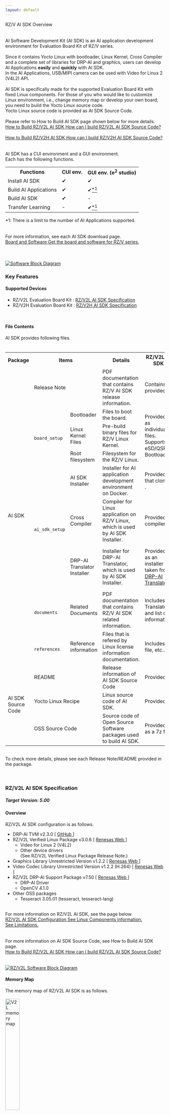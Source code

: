 ```yaml
---
layout: default
---
```

<!-- Title -->
<div class="container">
    <div class="row">
        <div class="top col-12">
            RZ/V AI SDK Overview
        </div>
    </div>
</div>

<br>
<br>

<!-- Contents -->
<div class="container" id="overview">
    <div class="row">
        <div class="col-12 col-md-6">
            <!-- AI SDK Introduction -->
            AI Software Development Kit (AI SDK) is an AI application development environment for Evaluation Board Kit of RZ/V series.
            <br>
            <br>
            Since it contains Yocto Linux with bootloader, Linux Kernel, Cross Compiler and a complete set of libraries for DRP-AI and graphics, users can develop AI Applications <b>easily</b> and <b>quickly</b> with AI SDK.
            <br>
            In the AI Applications, USB/MIPI camera can be used with Video for Linux 2 (V4L2) API.
            <br>
            <br>
            <!-- Board Dependence -->
            AI SDK is specifically made for the supported Evaluation Board Kit with fixed Linux components.
            For those of you who would like to customize Linux environment, i.e., change memory map or develop your own board, you need to build the Yocto Linux source code.
            <br>
            <!-- Reference to AI SDK Source Code -->
            Yocto Linux source code is provided as AI SDK Source Code.
            <br>
            <br>
            Please refer to How to Build AI SDK page shown below for more details.
            <br>
            <a class="btn btn-secondary square-button-gray ms-3 mt-1" style="text-align:left;" href="{{ site.url }}{{ site.baseurl }}{% link howto_build_aisdk.md %}" role="button">
                <span class="banner-title">How to Build RZ/V2L AI SDK</span>
                <span class="banner-line">
                    How can I build RZ/V2L AI SDK Source Code?<br>
                </span>
            </a>
            <br>
            <a class="btn btn-secondary square-button-gray ms-3 mt-1" style="text-align:left;" href="{{ site.url }}{{ site.baseurl }}{% link howto_build_aisdk_v2h.md %}" role="button">
                <span class="banner-title">How to Build RZ/V2H AI SDK</span>
                <span class="banner-line">
                    How can I build RZ/V2H AI SDK Source Code?<br>
                </span>
            </a>
            <br>
            <br>
            <!-- Reference to GUI -->
            AI SDK has a CUI environment and a GUI environment.
            <br>
            Each has the following functions.
            <br>
            <table class="gstable mt-1">
                <tr>
                    <th>Functions</th>
                    <th>CUI env.</th>
                    <th>GUI env. (e<sup>2</sup> studio)</th>
                </tr>
                <tr>
                    <td>Install AI SDK</td>
                    <td>&#10004;</td>
                    <td>&#10004;</td>
                </tr>
                <tr>
                    <td>Build AI Applications</td>
                    <td>&#10004;</td>
                    <td>&#10004;<a href="#footnote_gui"><sup>*1</sup></a></td>
                </tr>
                <tr>
                    <td>Build AI SDK</td>
                    <td>&#10004;</td>
                    <td>-</td>
                </tr>
                <tr>
                    <td>Transfer Learning</td>
                    <td>-</td>
                    <td>&#10004;<a href="#footnote_gui"><sup>*1</sup></a></td>
                </tr>
            </table>
            <span id="footnote_gui">*1: There is a limit to the number of AI Applications supported.</span>
            <br>
            <br>
            <br>
            <!-- Reference to AI SDK download page -->
            For more information, see each AI SDK download page.<br>
            <a class="btn btn-secondary square-button ms-3 mt-1" style="text-align:left;" href="{{ site.url }}{{ site.baseurl }}{% link download.md %}" role="button">
                <span class="banner-title">Board and Software</span>
                <span class="banner-line">
                    Get the board and software for RZ/V series.<br>
                </span>
            </a>
            <br>
            <br>
            <br>
        </div>
        <!-- Software Block Diagram -->
        <div class="col-12  col-md-6 text-center">
            <a href="img/block_rzv.svg" data-lightbox="group">
                <img src="img/block_rzv.svg" alt="Software Block Diagram">
            </a>
            <br>
        </div>
    </div>
    <div class="row">
        <div class="col-12">
            <h3 id="features">
                Key Features
            </h3>
            <h4 id="devices" class="u_line">
                Supported Devices
            </h4>
            <ul>
                <li>
                    RZ/V2L Evaluation Board Kit : 
                    <a href="#v2l-spec">
                        RZ/V2L AI SDK Specification
                    </a>
                </li>
                <li>
                    RZ/V2H Evaluation Board Kit : 
                    <a href="#v2h-spec">
                        RZ/V2H AI SDK Specification
                    </a>
                </li>
            </ul>
            <br>
            <h4 id="files" class="u_line">
                File Contents
            </h4>
            AI SDK provides following files.
            <br>
            <br>
            <h6>
                <!-- Memo: Need to update based on the AI SDK Release Note. -->
                <!-- 
                    rowspan= concate rows
                    colspan= concate columns
                -->
                <table class="gstable">
                    <tr>
                        <th>Package</th>
                        <th colspan="2">Items</th>
                        <th>Details</th>
                        <th>RZ/V2L AI SDK</th>
                        <th>RZ/V2H AI SDK</th>
                    </tr>
                    <tr>
                        <td rowspan="9">    <!-- Package -->
                            AI SDK
                        </td>
                        <td colspan="2">    <!-- Item -->
                            Release Note
                        </td>
                        <td>                <!-- Details -->
                            PDF documentation that contains RZ/V AI SDK release information.
                        </td>
                        <td colspan="2">    <!-- RZ/V2L & RZ/V2H -->
                            Contains list of files provided in RZ/V AI SDK.
                        </td>
                    </tr>
                    <tr>
                        <td rowspan="3">    <!-- Item -->
                            <code>
                                board_setup
                            </code>
                        </td>
                        <td>                <!-- board_setup : Item -->
                            Bootloader
                        </td>
                        <td>                <!-- Details -->
                            Files to boot the board.
                        </td>
                        <td rowspan="3">    <!-- RZ/V2L -->
                            Provided as individual files.
                            <br>
                            Supports eSD/QSPI Bootloader.
                        </td>
                        <td rowspan="3">    <!-- RZ/V2H -->
                            Included in WIC format image.
                            <br>
                            Supports eSD Bootloader.
                        </td>
                    </tr>
                    <tr>
                        <td>                <!-- board_setup : Item -->
                            Linux Kernel Files
                        </td>
                        <td>                <!-- Details -->
                            Pre-build binary files for RZ/V Linux Kernel.
                        </td>
                    </tr>
                    <tr>
                        <td>                <!-- board_setup : Item -->
                            Root filesystem
                        </td>
                        <td>                <!-- Details -->
                            Filesystem for the RZ/V Linux.
                        </td>
                    </tr>
                    <tr>
                        <td rowspan="3">    <!-- Item -->
                            <code>
                                ai_sdk_setup
                            </code>
                        </td>
                        <td>                <!-- ai_sdk_setup: Item -->
                            AI SDK Installer
                        </td>
                        <td>                <!-- Details -->
                            Installer for AI application development environment on Docker.
                        </td>
                        <td colspan="2">    <!-- RZ/V2L & RZ/V2H -->
                            Provided as a Dockerfile that clones 
                            <a href="https://github.com/renesas-rz/rzv_drp-ai_tvm">
                                DRP-AI TVM
                            </a>.
                        </td>
                    </tr>
                    <tr>
                        <td>                <!-- ai_sdk_setup: Item -->
                            Cross Compiler
                        </td>
                        <td>                <!-- Details -->
                            Compiler for Linux application on RZ/V Linux, which is used by AI SDK Installer.
                        </td>
                        <td colspan="2">    <!-- RZ/V2L & RZ/V2H -->
                            Provided as cross compiler installer.
                        </td>
                    </tr>
                    <tr>
                        <td>                <!-- ai_sdk_setup: Item -->
                            DRP-AI Translator Installer
                        </td>
                        <td>                <!-- Details -->
                            Installer for DRP-AI Translator, which is used by AI SDK Installer.
                        </td>
                        <td>                <!-- RZ/V2L -->
                            Provided as an installer taken from 
                            <a href="https://www.renesas.com/products/microcontrollers-microprocessors/rz-arm-based-high-end-32-64-bit-mpus/drp-ai-translator">
                                DRP-AI Translator
                            </a>
                            .
                        </td>
                        <td>                <!-- RZ/V2H -->
                            Provided as an installer taken from 
                            <a href="https://www.renesas.com/software-tool/drp-ai-translator-i8">
                                DRP-AI Translator i8
                            </a>
                            .
                        </td>
                    </tr>
                    <tr>
                        <td>                <!-- Item -->
                            <code>
                                documents
                            </code>
                        </td>
                        <td>                <!-- documents : Item -->
                            Related Documents
                        </td>
                        <td>                <!-- Details -->
                            PDF documentation that contains RZ/V AI SDK related information.
                        </td>
                        <td colspan="2">    <!-- RZ/V2L & RZ/V2H -->
                            Includes DRP-AI Translator User's Manual and list of Linux license information.
                        </td>
                    </tr>
                    <tr>
                        <td>                <!-- Item -->
                            <code>
                                references
                            </code>
                        </td>
                        <td>                <!-- references : Item -->
                            Reference information
                        </td>
                        <td>                <!-- Details -->
                            Files that is refered by Linux license information documentation.
                        </td>
                        <td colspan="2">    <!-- RZ/V2L & RZ/V2H -->
                            Includes linux manifest file, etc..
                        </td>
                    </tr>
                    <tr>
                        <td rowspan="3">    <!-- Package -->
                            AI SDK Source Code
                        </td>
                        <td colspan="2">    <!-- Item -->
                            README
                        </td>
                        <td>                <!-- Details -->
                            Release information of AI SDK Source Code
                        </td>
                        <td colspan="2">    <!-- RZ/V2L & RZ/V2H -->
                            Provided as a txt file.
                        </td>
                    </tr>
                    <tr>
                        <td colspan="2">    <!-- Item -->
                            Yocto Linux Recipe
                        </td>
                        <td>                <!-- Details -->
                            Linux source code of AI SDK.
                        </td>
                        <td colspan="2">    <!-- RZ/V2L & RZ/V2H -->
                            Provided as a tar file.
                        </td>
                    </tr>
                    <tr>
                        <td colspan="2">    <!-- Item -->
                            OSS Source Code
                        </td>
                        <td>                <!-- Details -->
                            Source code of Open Source Software packages used to build AI SDK.
                        </td>
                        <td>                <!-- RZ/V2L -->
                            Provided as a 7z file.
                        </td>
                        <td>                <!-- RZ/V2H -->
                            Not provided in v5.00.
                        </td>
                    </tr>
                </table>
            </h6>
            To check more details, please see each Release Note/README provided in the package.
            <br>
        </div> 
    </div>
    <br>
    <br>
    <div class="row">
        <div class="col-12">
            <h3 id="v2l-spec">
                RZ/V2L AI SDK Specification
            </h3>
            <h5>
                <b>
                    Target Version: 5.00
                </b>
            </h5>
        </div>
        <div class="col-12 mb-1">
            <h4 class="u_line" id="v2l-overview">
                Overview
            </h4>
        </div>
        <div class="col-8">
                RZ/V2L AI SDK configuration is as follows.
                <br>
                <ul>
                    <li>
                        DRP-AI TVM v2.3.0 
                        [
                            <a href="https://github.com/renesas-rz/rzv_drp-ai_tvm">
                                GitHub
                            </a>
                        ]
                    </li>
                    <li>
                        RZ/V2L Verified Linux Package v3.0.6 
                        [
                            <a href="https://www.renesas.com/software-tool/rzv-verified-linux-package">
                                Renesas Web
                            </a>
                        ]
                        <ul>
                            <li>
                                Video for Linux 2 (V4L2)
                            </li>
                            <li>
                                Other device drivers
                                <br>
                                (See RZ/V2L Verified Linux Package Release Note.)
                            </li>
                        </ul>
                    </li>
                    <li>
                        Graphics Library Unrestricted Version v1.2.2 
                        [
                            <a href="https://www.renesas.com/products/microcontrollers-microprocessors/rz-arm-based-high-end-32-64-bit-mpus/rz-mpu-graphics-library-evaluation-version-rzv2l">
                                Renesas Web
                            </a>
                        ]
                    </li>
                    <li>
                        Video Codec Library Unrestricted Version v1.2.2 
                        (H.264)
                        [
                            <a href="https://www.renesas.com/products/microcontrollers-microprocessors/rz-arm-based-high-end-32-64-bit-mpus/rz-mpu-video-codec-library-evaluation-version-rzv2l">
                                Renesas Web
                            </a>
                        ]
                    </li>
                    <li>
                        RZ/V2L DRP-AI Support Package v7.50 
                        [
                            <a href="https://www.renesas.com/products/microcontrollers-microprocessors/rz-arm-based-high-end-32-64-bit-mpus/rzv2l-drp-ai-support-package">
                                Renesas Web
                            </a>
                        ]
                        <ul>
                            <li>
                                DRP-AI Driver
                            </li>
                            <li>
                                OpenCV 4.1.0
                            </li>
                        </ul>
                    </li>
                    <li>
                        Other OSS packages
                        <ul>
                            <li>
                                Tesseract 3.05.01 (tesseract, tesseract-lang)
                            </li>
                        </ul>
                    </li>
                </ul>
            <br>
            <!-- Reference to V2L configuration page -->
            For more information on RZ/V2L AI SDK, see the page below.
            <br>
            <a class="btn btn-secondary square-button ms-3 mt-1" style="text-align:left;" href="{{ site.url }}{{ site.baseurl }}{% link v2l-configuration.md %}" role="button">
                <span class="banner-title">RZ/V2L AI SDK Configuration</span>
                <span class="banner-line">
                    See Linux Components information.<br>
                    See Limitations.<br>
                </span>
            </a>
            <br>
            <br>
            <!-- Reference to V2L How to Build page -->
            For more information on AI SDK Source Code, see How to Build AI SDK page.<br>
            <a class="btn btn-secondary square-button-gray ms-3 mt-1" style="text-align:left;" href="{{ site.url }}{{ site.baseurl }}{% link howto_build_aisdk.md %}" role="button">
                <span class="banner-title">How to Build RZ/V2L AI SDK</span>
                <span class="banner-line">
                    How can I build RZ/V2L AI SDK Source Code?<br>
                </span>
            </a>
            <br>
            <br>
        </div>
        <div class="col-4 text-center">
            <a href="img/block.svg" data-lightbox="group">
                <img src="img/block.svg" alt="RZ/V2L Software Block Diagram">
            </a>
            <br>
        </div>
        <div class="col-12">
            <h4 class="u_line" id="v2l-mem">
                Memory Map
            </h4>
            The memory map of RZ/V2L AI SDK is as follows.
            <br><br>
            <a href="img/v2l_mem.png" data-lightbox="group">
                <img src="img/v2l_mem.png" alt="V2L memory map" width="30%">
            </a>
            <br>
            <br>
        </div>
    </div>
    <div class="row">
        <div class="col-12">
            <h3 id="v2h-spec">
                RZ/V2H AI SDK Specification
            </h3>
            <h5>
                <b>
                    Target Version: 5.00
                </b>
            </h5>
        </div>
        <div class="col-12 mb-1">
            <h4 class="u_line" id="v2h-overview">
                Overview
            </h4>
        </div>
        <div class="col-8">
            RZ/V2H AI SDK configuration is as follows.
            <ul>
                <li>
                    DRP-AI TVM v2.3.0 
                    [
                        <a href="https://github.com/renesas-rz/rzv_drp-ai_tvm">
                            GitHub
                        </a>
                    ]
                </li>
                <li>
                    RZ/V2H Linux BSP 
                    [
                        <a href="{{ site.url }}{{ site.baseurl }}{% link v2h-configuration.md %}">
                            Configuration
                        </a>
                    ]
                    <ul>
                        <li>
                            DRP-AI Driver v1.01 
                            [
                                <a href="https://github.com/renesas-rz/rzv2h_drp-ai_driver">
                                    GitHub
                                </a>
                            ]
                        </li>
                        <li>
                            e-CAM22_CURZH camera driver (MIPI) 
                            <a href="#footnote_v2h_ecam">
                                <sup>
                                    *2
                                </sup>
                            </a>
                        </li>
                        <li>
                            Video for Linux 2 (V4L2) including the support for USB camera
                        </li>
                        <li>
                            Other device drivers 
                            [
                                <a href="{{ site.url }}{{ site.baseurl }}{% link v2h-configuration.md %}#v2h-driver">
                                    List
                                </a>
                            ]
                            [
                                <a href="https://www.renesas.com/document/mas/rzv2h-bsp-manual-set-rtk0ef0045z94001azj-v100zip">
                                    Manual
                                </a>
                            ]
                        </li>
                    </ul>
                </li>
                <li>
                    Graphics Library Evaluation Version v1.2.2
                    <a href="#footnote_v2h_ev">
                        <sup>
                            *3
                        </sup>
                    </a>
                </li>
                <li>
                    Video Codec Library v3.1.1
                </li>
                <li>
                    OpenCV Accelerator v1.10 (supporting OpenCV 4.1.0) 
                    [
                        <a href="https://github.com/renesas-rz/rzv2h_opencv_accelerator">
                            GitHub
                        </a>
                    ]
                </li>
                <li>
                    Other OSS packages
                    <ul>
                        <li>
                            Tesseract v3.05.01 (tesseract, tesseract-lang)
                        </li>
                    </ul>
                </li>
            </ul>
            <br>
            <!-- Reference to V2H configuration page -->
            For more information on RZ/V2H AI SDK, see the page below.
            <br>
            <a class="btn btn-secondary square-button ms-3 mt-1" style="text-align:left;" href="{{ site.url }}{{ site.baseurl }}{% link v2h-configuration.md %}" role="button">
                <span class="banner-title">RZ/V2H AI SDK Configuration</span>
                <span class="banner-line">
                    See Linux Components information.<br>
                    See Drivers list.<br>
                    See Limitations.<br>
                </span>
            </a>
            <br>
            <br>
            <!-- Reference to V2H How to Build page -->
            For more information on AI SDK Source Code, see How to Build AI SDK page.<br>
            <a class="btn btn-secondary square-button-gray ms-3 mt-1" style="text-align:left;" href="{{ site.url }}{{ site.baseurl }}{% link howto_build_aisdk_v2h.md %}" role="button">
                <span class="banner-title">How to Build RZ/V2H AI SDK</span>
                <span class="banner-line">
                    How can I build RZ/V2H AI SDK Source Code?<br>
                </span>
            </a>
            <br>
            <br>
        </div>
        <div class="col-4 text-center">
            <a href="img/block_v2h.svg" data-lightbox="group">
                <img src="img/block_v2h.svg" alt="RZ/V2H Software Block Diagram">
            </a>
            <br>
        </div>
        <div class="col-12">
            <h6>
                <span id="footnote_v2h_ecam">
                    *2: To use e-CAM22_CURZH camera, see <a href="https://www.e-consystems.com/renesas/sony-starvis-imx462-ultra-low-light-camera-for-renesas-rz-v2h.asp">e-con Systems</a>.
                    <br>
                </span>
                <span id="footnote_v2h_ev">
                    *3: Note that Graphics Library Evaluation Version has a limitation that system stops running after around 10 hours.
                    <br>
                    If you would like to use unrestricted version, please build AI SDK according to <a href="{{ site.url }}{{ site.baseurl }}{% link howto_build_aisdk_v2h.md %}" role="button">How to Build RZ/V2H AI SDK</a>.
                    <br>
                </span>
                <span id="footnote_v2h_spi">
                    *4: If you would like to know how to boot from xSPI, please refer the <a href="{{ site.url }}{{ site.baseurl }}{% link dev_guide.md %}#D3" role="button">Developer's Guide</a>.
                    <br>
                </span>
            </h6>
        </div>
        <div class="col-12">
            <h4 class="u_line" id="v2h-mem">
                Memory Map
            </h4>
            The memory map of RZ/V2H AI SDK is as follows.
            <br>
            <br>
            <a href="img/v2h_mem.png" data-lightbox="group">
                <img src="img/v2h_mem.png" alt="V2H memory map" width="30%">
            </a>
            <br>
            <br>
        </div>
    </div>
    <div class="row">
        <div class="col-12" align="right">
            <a class="btn btn-secondary square-button" href="{{ site.url }}{{ site.baseurl }}{% link index.md %}" role="button">
                Back to Home >
            </a>
        </div>
    </div>
</div>
